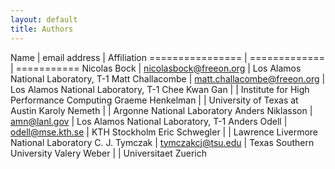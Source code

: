 ```yaml
---
layout: default
title: Authors
---
```


Name             | email address                | Affiliation
================ | =============                | ===========
Nicolas Bock     | nicolasbock@freeon.org       | Los Alamos National Laboratory, T-1
Matt Challacombe | matt.challacombe@freeon.org  | Los Alamos National Laboratory, T-1
Chee Kwan Gan    |                              | Institute for High Performance Computing
Graeme Henkelman |                              | University of Texas at Austin
Karoly Nemeth    |                              | Argonne National Laboratory
Anders Niklasson | amn@lanl.gov                 | Los Alamos National Laboratory, T-1
Anders Odell     | odell@mse.kth.se             | KTH Stockholm
Eric Schwegler   |                              | Lawrence Livermore National Laboratory
C. J. Tymczak    | tymczakcj@tsu.edu            | Texas Southern University
Valery Weber     |                              | Universitaet Zuerich
